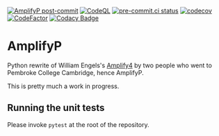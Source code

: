 [![AmplifyP post-commit](https://github.com/fangfufu/AmplifyP/actions/workflows/workflow.yml/badge.svg)](https://github.com/fangfufu/AmplifyP/actions/workflows/workflow.yml)
[![CodeQL](https://github.com/fangfufu/AmplifyP/actions/workflows/github-code-scanning/codeql/badge.svg)](https://github.com/fangfufu/AmplifyP/actions/workflows/github-code-scanning/codeql)
[![pre-commit.ci status](https://results.pre-commit.ci/badge/github/fangfufu/AmplifyP/master.svg)](https://results.pre-commit.ci/latest/github/fangfufu/AmplifyP/master)
[![codecov](https://codecov.io/gh/fangfufu/AmplifyP/graph/badge.svg?token=UNEJRZSVPJ)](https://codecov.io/gh/fangfufu/AmplifyP)
[![CodeFactor](https://www.codefactor.io/repository/github/fangfufu/amplifyp/badge)](https://www.codefactor.io/repository/github/fangfufu/amplifyp)
[![Codacy Badge](https://app.codacy.com/project/badge/Grade/f3bffb3752794a728b3722120ca267fa)](https://app.codacy.com/gh/fangfufu/AmplifyP/dashboard?utm_source=gh&utm_medium=referral&utm_content=&utm_campaign=Badge_grade)

# AmplifyP
Python rewrite of  William Engels's
[Amplify4](https://github.com/wrengels/Amplify4) by two people who went to
Pembroke College Cambridge, hence AmplifyP.

This is pretty much a work in progress.

## Running the unit tests
Please invoke ``pytest`` at the root of the repository.
